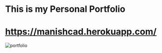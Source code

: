 # This is my Personal Portfolio
# https://manishcad.herokuapp.com/
![portfolio](https://user-images.githubusercontent.com/82701298/189328393-34c5dfae-ed36-4bb5-9874-d4b63cf143a5.png)
